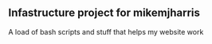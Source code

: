 ## Infastructure project for mikemjharris

A load of bash scripts and stuff that helps my website work

